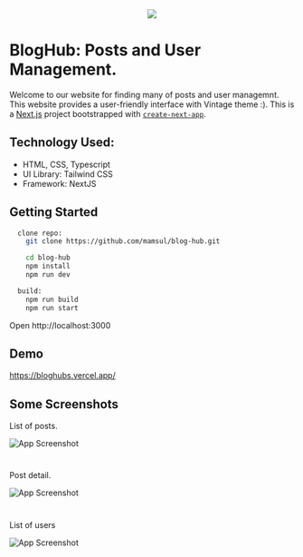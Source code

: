 <div align='center'><img src='https://github.com/mamsul/blog-hub/assets/92078682/e3ede777-cdd3-407e-80e6-2b3b6a7d9de8'/></div>

# BlogHub: Posts and User Management.

Welcome to our website for finding many of posts and user managemnt. This website provides a user-friendly interface with Vintage theme :).
This is a [Next.js](https://nextjs.org/) project bootstrapped with [`create-next-app`](https://github.com/vercel/next.js/tree/canary/packages/create-next-app).

## Technology Used:

- HTML, CSS, Typescript
- UI Library: Tailwind CSS
- Framework: NextJS

## Getting Started

```bash
  clone repo:
    git clone https://github.com/mamsul/blog-hub.git

    cd blog-hub
    npm install
    npm run dev

  build:
    npm run build
    npm run start

```

Open http://localhost:3000

## Demo

https://bloghubs.vercel.app/

## Some Screenshots

List of posts.

![App Screenshot](https://github.com/mamsul/blog-hub/assets/92078682/76a46e76-e92a-4678-b956-2dbb4e093880)

#

Post detail.

![App Screenshot](https://github.com/mamsul/blog-hub/assets/92078682/18ff9390-5c9c-4726-814e-de843f096cda)

#

List of users

![App Screenshot](https://github.com/mamsul/blog-hub/assets/92078682/228a0ea7-0e1d-41e6-a625-71a1c2cedfbd)

